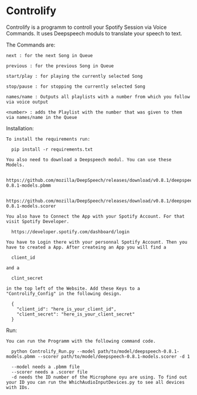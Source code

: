 Controlify
=======

Controlify is a programm to controll your Spotify Session via Voice Commands. It uses Deepspeech moduls to translate your speech to text.

  The Commands are:

    next : for the next Song in Queue

    previous : for the previous Song in Queue

    start/play : for playing the currently selected Song

    stop/pause : for stopping the currently selected Song

    names/name : Outputs all playlists with a number from which you follow via voice output

    <number> : adds the Playlist with the number that was given to them via names/name in the Queue


  Installation:

    To install the requirements run:

      pip install -r requirements.txt

    You also need to download a Deepspeech modul. You can use these Models.

      https://github.com/mozilla/DeepSpeech/releases/download/v0.8.1/deepspeech-0.8.1-models.pbmm

      https://github.com/mozilla/DeepSpeech/releases/download/v0.8.1/deepspeech-0.8.1-models.scorer
      
    You also have to Connect the App with your Spotify Account. For that visit Spotify Developer.
      
      https://developer.spotify.com/dashboard/login
      
    You have to Login there with your personnal Spotify Account. Then you have to created a App. After createing an App you will find a 
      
      client_id 
      
    and a 
      
      clint_secret
      
    in the top left of the Website. Add these Keys to a "Controlify_Config" in the following design.
    
      {
        "client_id": "here_is_your_client_id",
        "client_secret": "here_is_your_client_secret"
      }
    

   Run:

    You can run the Programm with the following command code.

      python Controlify_Run.py --model path/to/model/deepspeech-0.8.1-models.pbmm --scorer path/to/model/deepspeech-0.8.1-models.scorer -d 1

      --model needs a .pbmm file
      --scorer needs a .scorer file
      -d needs the ID number of the Microphone oyu are using. To find out your ID you can run the WhichAudioInputDevices.py to see all devices with IDs.

